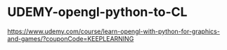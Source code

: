 # UDEMY-opengl-python-to-CL
https://www.udemy.com/course/learn-opengl-with-python-for-graphics-and-games/?couponCode=KEEPLEARNING
